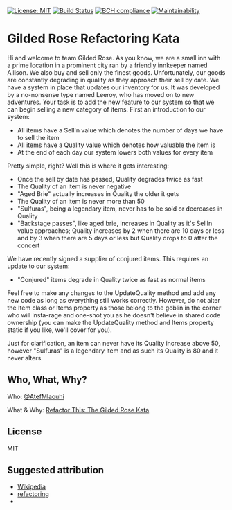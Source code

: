 [![License: MIT](https://img.shields.io/badge/License-MIT-green.svg)](https://opensource.org/licenses/MIT)
[![Build Status](https://travis-ci.org/AtefMlaouhi/GildedRose-Refactoring-Kata.svg?branch=master)](https://travis-ci.org/AtefMlaouhi/GildedRose-Refactoring-Kata)
[![BCH compliance](https://bettercodehub.com/edge/badge/AtefMlaouhi/GildedRose-Refactoring-Kata?branch=master)](https://bettercodehub.com/)
[![Maintainability](https://api.codeclimate.com/v1/badges/a6a87a9845c85dc79568/maintainability)](https://codeclimate.com/github/AtefMlaouhi/GildedRose-Refactoring-Kata/maintainability)

# Gilded Rose Refactoring Kata

Hi and welcome to team Gilded Rose. As you know, we are a small inn with a
prime location in a prominent city ran by a friendly innkeeper named
Allison. We also buy and sell only the finest goods. Unfortunately, our
goods are constantly degrading in quality as they approach their sell by
date. We have a system in place that updates our inventory for us. It was
developed by a no-nonsense type named Leeroy, who has moved on to new
adventures. Your task is to add the new feature to our system so that we
can begin selling a new category of items. First an introduction to our
system:

- All items have a SellIn value which denotes the number of days we have
  to sell the item
- All items have a Quality value which denotes how valuable the item is
- At the end of each day our system lowers both values for every item

Pretty simple, right? Well this is where it gets interesting:

- Once the sell by date has passed, Quality degrades twice as fast
- The Quality of an item is never negative
- "Aged Brie" actually increases in Quality the older it gets
- The Quality of an item is never more than 50
- "Sulfuras", being a legendary item, never has to be sold or decreases
  in Quality
- "Backstage passes", like aged brie, increases in Quality as it's SellIn
  value approaches; Quality increases by 2 when there are 10 days or less
  and by 3 when there are 5 days or less but Quality drops to 0 after the
  concert

We have recently signed a supplier of conjured items. This requires an
update to our system:

- "Conjured" items degrade in Quality twice as fast as normal items

Feel free to make any changes to the UpdateQuality method and add any
new code as long as everything still works correctly. However, do not
alter the Item class or Items property as those belong to the goblin
in the corner who will insta-rage and one-shot you as he doesn't
believe in shared code ownership (you can make the UpdateQuality
method and Items property static if you like, we'll cover for you).

Just for clarification, an item can never have its Quality increase
above 50, however "Sulfuras" is a legendary item and as such its
Quality is 80 and it never alters.

## Who, What, Why?

Who: [@AtefMlaouhi](https://github.com/AtefMlaouhi)

What & Why: [Refactor This: The Gilded Rose Kata](http://iamnotmyself.com/2011/02/13/refactor-this-the-gilded-rose-kata/)

## License

MIT

## Suggested attribution

- [Wikipedia](https://en.wikipedia.org/wiki/Code_refactoring)
- [refactoring](https://refactoring.com)
-
